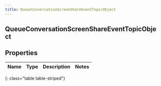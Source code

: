 ```yaml
---
title: QueueConversationScreenShareEventTopicObject
---
```

## QueueConversationScreenShareEventTopicObject

## Properties

|Name | Type | Description | Notes|
|------------ | ------------- | ------------- | -------------|
{: class="table table-striped"}


